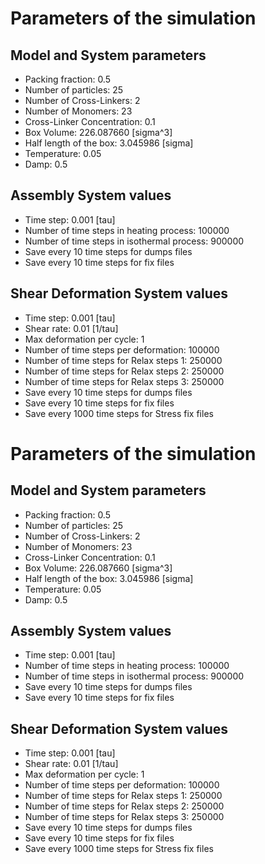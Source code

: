 # Parameters of the simulation


## Model and System parameters

- Packing fraction: 0.5
- Number of particles: 25
- Number of Cross-Linkers: 2
- Number of Monomers: 23
- Cross-Linker Concentration: 0.1
- Box Volume: 226.087660 [sigma^3]
- Half length of the box: 3.045986 [sigma]
- Temperature: 0.05
- Damp: 0.5

 ## Assembly System values 

- Time step: 0.001 [tau]
- Number of time steps in heating process: 100000
- Number of time steps in isothermal process: 900000
- Save every 10 time steps for dumps files
- Save every 10 time steps for fix files

 ## Shear Deformation System values 

- Time step: 0.001 [tau]
- Shear rate: 0.01 [1/tau]
- Max deformation per cycle: 1
- Number of time steps per deformation: 100000
- Number of time steps for Relax steps 1: 250000
- Number of time steps for Relax steps 2: 250000
- Number of time steps for Relax steps 3: 250000
- Save every 10 time steps for dumps files
- Save every 10 time steps for fix files
- Save every 1000 time steps for Stress fix files
# Parameters of the simulation


## Model and System parameters

- Packing fraction: 0.5
- Number of particles: 25
- Number of Cross-Linkers: 2
- Number of Monomers: 23
- Cross-Linker Concentration: 0.1
- Box Volume: 226.087660 [sigma^3]
- Half length of the box: 3.045986 [sigma]
- Temperature: 0.05
- Damp: 0.5

 ## Assembly System values 

- Time step: 0.001 [tau]
- Number of time steps in heating process: 100000
- Number of time steps in isothermal process: 900000
- Save every 10 time steps for dumps files
- Save every 10 time steps for fix files

 ## Shear Deformation System values 

- Time step: 0.001 [tau]
- Shear rate: 0.01 [1/tau]
- Max deformation per cycle: 1
- Number of time steps per deformation: 100000
- Number of time steps for Relax steps 1: 250000
- Number of time steps for Relax steps 2: 250000
- Number of time steps for Relax steps 3: 250000
- Save every 10 time steps for dumps files
- Save every 10 time steps for fix files
- Save every 1000 time steps for Stress fix files
